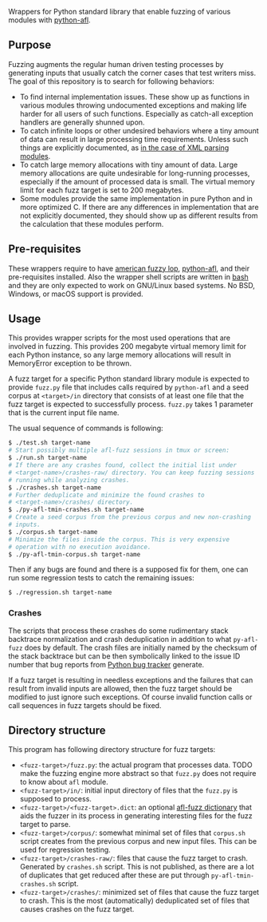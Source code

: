 Wrappers for Python standard library that enable fuzzing of various
modules with [python-afl](https://github.com/jwilk/python-afl).

## Purpose

Fuzzing augments the regular human driven testing processes by
generating inputs that usually catch the corner cases that test
writers miss. The goal of this repository is to search for following
behaviors:

* To find internal implementation issues. These show up as functions
  in various modules throwing undocumented exceptions and making life
  harder for all users of such functions. Especially as catch-all
  exception handlers are generally shunned upon.
* To catch infinite loops or other undesired behaviors where a tiny
  amount of data can result in large processing time
  requirements. Unless such things are explicitly documented, as
  [in the case of XML parsing modules](https://docs.python.org/3/library/xml.html#xml-vulnerabilities).
* To catch large memory allocations with tiny amount of data. Large
  memory allocations are quite undesirable for long-running processes,
  especially if the amount of processed data is small. The virtual
  memory limit for each fuzz target is set to 200 megabytes.
* Some modules provide the same implementation in pure Python and in
  more optimized C. If there are any differences in implementation
  that are not explicitly documented, they should show up as different
  results from the calculation that these modules perform.

## Pre-requisites

These wrappers require to have
[american fuzzy lop](http://lcamtuf.coredump.cx/afl/),
[python-afl](https://github.com/jwilk/python-afl), and their
pre-requisites installed. Also the wrapper shell scripts are written
in [bash](https://www.gnu.org/software/bash/) and they are only
expected to work on GNU/Linux based systems. No BSD, Windows, or macOS
support is provided.

## Usage

This provides wrapper scripts for the most used operations that are
involved in fuzzing. This provides 200 megabyte virtual memory limit
for each Python instance, so any large memory allocations will result
in MemoryError exception to be thrown.

A fuzz target for a specific Python standard library module is
expected to provide `fuzz.py` file that includes calls required by
`python-afl` and a seed corpus at `<target>/in` directory that
consists of at least one file that the fuzz target is expected to
successfully process. `fuzz.py` takes 1 parameter that is the current
input file name.

The usual sequence of commands is following:

```bash
$ ./test.sh target-name
# Start possibly multiple afl-fuzz sessions in tmux or screen:
$ ./run.sh target-name
# If there are any crashes found, collect the initial list under
# <target-name>/crashes-raw/ directory. You can keep fuzzing sessions
# running while analyzing crashes.
$ ./crashes.sh target-name
# Further deduplicate and minimize the found crashes to
# <target-name>/crashes/ directory.
$ ./py-afl-tmin-crashes.sh target-name
# Create a seed corpus from the previous corpus and new non-crashing
# inputs.
$ ./corpus.sh target-name
# Minimize the files inside the corpus. This is very expensive
# operation with no execution avoidance.
$ ./py-afl-tmin-corpus.sh target-name
```

Then if any bugs are found and there is a supposed fix for them, one
can run some regression tests to catch the remaining issues:

```bash
$ ./regression.sh target-name
```

### Crashes

The scripts that process these crashes do some rudimentary stack
backtrace normalization and crash deduplication in addition to what
`py-afl-fuzz` does by default. The crash files are initially named by
the checksum of the stack backtrace but can be then symbolically
linked to the issue ID number that bug reports from
[Python bug tracker](https://bugs.python.org/) generate.

If a fuzz target is resulting in needless exceptions and the failures
that can result from invalid inputs are allowed, then the fuzz target
should be modified to just ignore such exceptions. Of course invalid
function calls or call sequences in fuzz targets should be fixed.

## Directory structure

This program has following directory structure for fuzz targets:

* `<fuzz-target>/fuzz.py`: the actual program that processes data. TODO
   make the fuzzing engine more abstract so that `fuzz.py` does not
   require to know about `afl` module.
* `<fuzz-target>/in/`: initial input directory of files that the
   `fuzz.py` is supposed to process.
* `<fuzz-target>/<fuzz-target>.dict`: an optional
  [afl-fuzz dictionary](https://github.com/rc0r/afl-fuzz/tree/master/dictionaries)
  that aids the fuzzer in its process in generating interesting files
  for the fuzz target to parse.
* `<fuzz-target>/corpus/`: somewhat minimal set of files that
  `corpus.sh` script creates from the previous corpus and new input
  files. This can be used for regression testing.
* `<fuzz-target>/crashes-raw/`: files that cause the fuzz target to
  crash. Generated by `crashes.sh` script. This is not published, as
  there are a lot of duplicates that get reduced after these are put
  through `py-afl-tmin-crashes.sh` script.
* `<fuzz-target>/crashes/`: minimized set of files that cause the
  fuzz target to crash. This is the most (automatically) deduplicated
  set of files that causes crashes on the fuzz target.
